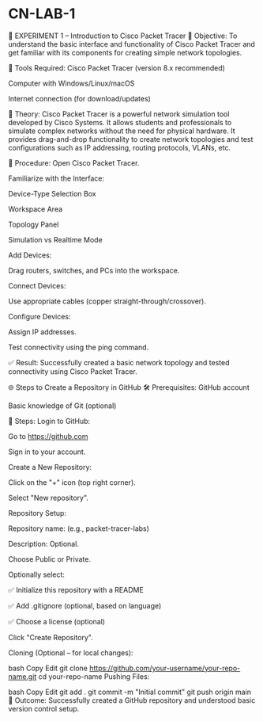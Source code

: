 # CN-LAB-1

🔬 EXPERIMENT 1 – Introduction to Cisco Packet Tracer
🎯 Objective:
To understand the basic interface and functionality of Cisco Packet Tracer and get familiar with its components for creating simple network topologies.

🧰 Tools Required:
Cisco Packet Tracer (version 8.x recommended)

Computer with Windows/Linux/macOS

Internet connection (for download/updates)

📘 Theory:
Cisco Packet Tracer is a powerful network simulation tool developed by Cisco Systems. It allows students and professionals to simulate complex networks without the need for physical hardware. It provides drag-and-drop functionality to create network topologies and test configurations such as IP addressing, routing protocols, VLANs, etc.

🧪 Procedure:
Open Cisco Packet Tracer.

Familiarize with the Interface:

Device-Type Selection Box

Workspace Area

Topology Panel

Simulation vs Realtime Mode

Add Devices:

Drag routers, switches, and PCs into the workspace.

Connect Devices:

Use appropriate cables (copper straight-through/crossover).

Configure Devices:

Assign IP addresses.

Test connectivity using the ping command.

✅ Result:
Successfully created a basic network topology and tested connectivity using Cisco Packet Tracer.

🌐 Steps to Create a Repository in GitHub
🛠 Prerequisites:
GitHub account

Basic knowledge of Git (optional)

📌 Steps:
Login to GitHub:

Go to https://github.com

Sign in to your account.

Create a New Repository:

Click on the "+" icon (top right corner).

Select "New repository".

Repository Setup:

Repository name: (e.g., packet-tracer-labs)

Description: Optional.

Choose Public or Private.

Optionally select:

✅ Initialize this repository with a README

✅ Add .gitignore (optional, based on language)

✅ Choose a license (optional)

Click "Create Repository".

Cloning (Optional – for local changes):

bash
Copy
Edit
git clone https://github.com/your-username/your-repo-name.git
cd your-repo-name
Pushing Files:

bash
Copy
Edit
git add .
git commit -m "Initial commit"
git push origin main
🎯 Outcome:
Successfully created a GitHub repository and understood basic version control setup.
